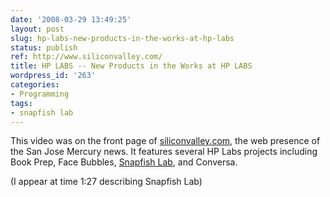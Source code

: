 ```yaml
---
date: '2008-03-29 13:49:25'
layout: post
slug: hp-labs-new-products-in-the-works-at-hp-labs
status: publish
ref: http://www.siliconvalley.com/
title: HP LABS -- New Products in the Works at HP LABS
wordpress_id: '263'
categories:
- Programming
tags:
- snapfish lab
---
```


This video was on the front page of [siliconvalley.com](http://www.siliconvalley.com/), the web presence of the San Jose Mercury news.  It features several HP Labs projects including Book Prep, Face Bubbles, [Snapfish Lab](http://www.snapfishlab.com), and Conversa.


(I appear at time 1:27 describing Snapfish Lab)


